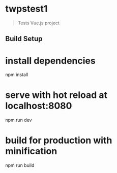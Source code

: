 # twpstest1
> Tests Vue.js project

## Build Setup
# install dependencies
npm install

# serve with hot reload at localhost:8080
npm run dev

# build for production with minification
npm run build



